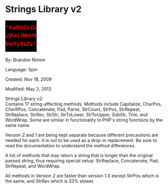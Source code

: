 # Strings Library v2

![stringthumb_1.jpg](stringthumb_1.jpg)

By: Brandon Nimon

Language: Spin

Created: Nov 18, 2009

Modified: May 2, 2013

Strings Library v2:  
Contains 17 string-affecting methods. Methods include Capitalize, CharPos, CharRPos, Concatenate, Pad, Parse, StrCount, StrPos, StrRepeat, StrReplace, StrRev, StrStr, StrToLower, StrToUpper, SubStr, Trim, and WordWrap. Some are similar in functionality to PHP's string functions by the same name.

Version 2 and 1 are being kept separate because different precautions are needed for each. It is not to be used as a drop-in replacement. Be sure to read the documentation to understand the method differences.

A list of methods that may return a string that is longer than the original passed string, thus requiring special setup: StrReplace, Concatenate, Pad, StrRepeat, and WordWrap.

All methods in Version 2 are faster than version 1.X except StrPos which is the same, and StrRev which is 33% slower.
